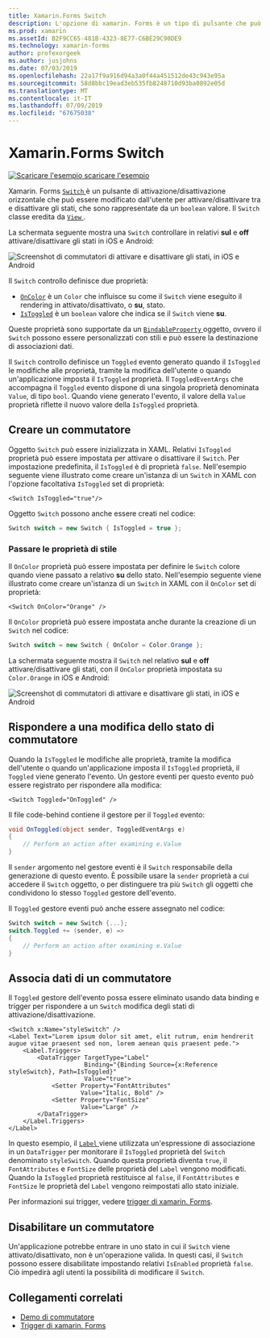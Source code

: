 ```yaml
---
title: Xamarin.Forms Switch
description: L'opzione di xamarin. Forms è un tipo di pulsante che può essere modificato dall'utente per attivare/disattivare tra e disattivare gli stati. Questo articolo illustra come usare la classe di opzione per visualizzare un elemento dell'interfaccia utente attivata e disattivato.
ms.prod: xamarin
ms.assetId: B2F9CC65-481B-4323-8E77-C6BE29C90DE9
ms.technology: xamarin-forms
author: profexorgeek
ms.author: jusjohns
ms.date: 07/03/2019
ms.openlocfilehash: 22a17f9a916d94a3a0f44a451512de43c943e95a
ms.sourcegitcommit: 58d8bbc19ead3eb535fb8248710d93ba0892e05d
ms.translationtype: MT
ms.contentlocale: it-IT
ms.lasthandoff: 07/09/2019
ms.locfileid: "67675038"
---
```

# <a name="xamarinforms-switch"></a>Xamarin.Forms Switch

[![Scaricare l'esempio](~/media/shared/download.png) scaricare l'esempio](https://github.com/xamarin/xamarin-forms-samples/tree/master/UserInterface/SwitchDemos)

Xamarin. Forms [ `Switch` ](xref:Xamarin.Forms.Switch) è un pulsante di attivazione/disattivazione orizzontale che può essere modificato dall'utente per attivare/disattivare tra e disattivare gli stati, che sono rappresentate da un `boolean` valore. Il `Switch` classe eredita da [ `View` ](xref:Xamarin.Forms.View).

La schermata seguente mostra una `Switch` controllare in relativi **sul** e **off** attivare/disattivare gli stati in iOS e Android:

![Screenshot di commutatori di attivare e disattivare gli stati, in iOS e Android](switch-images/switch-states-default.png "passa in iOS e Android")

Il `Switch` controllo definisce due proprietà:

* [`OnColor`](xref:Xamarin.Forms.Switch.OnColor) è un `Color` che influisce su come il `Switch` viene eseguito il rendering in attivato/disattivato, o **su**, stato.
* [`IsToggled`](xref:Xamarin.Forms.Switch.IsToggled) è un `boolean` valore che indica se il `Switch` viene **su**.

Queste proprietà sono supportate da un [ `BindableProperty` ](xref:Xamarin.Forms.BindableProperty) oggetto, ovvero il `Switch` possono essere personalizzati con stili e può essere la destinazione di associazioni dati.

Il `Switch` controllo definisce un `Toggled` evento generato quando il `IsToggled` le modifiche alle proprietà, tramite la modifica dell'utente o quando un'applicazione imposta il `IsToggled` proprietà. Il `ToggledEventArgs` che accompagna il `Toggled` evento dispone di una singola proprietà denominata `Value`, di tipo `bool`. Quando viene generato l'evento, il valore della `Value` proprietà riflette il nuovo valore della `IsToggled` proprietà.

## <a name="create-a-switch"></a>Creare un commutatore

Oggetto `Switch` può essere inizializzata in XAML. Relativi `IsToggled` proprietà può essere impostata per attivare o disattivare il `Switch`. Per impostazione predefinita, il `IsToggled` è di proprietà `false`. Nell'esempio seguente viene illustrato come creare un'istanza di un `Switch` in XAML con l'opzione facoltativa `IsToggled` set di proprietà:

```xaml
<Switch IsToggled="true"/>
```

Oggetto `Switch` possono anche essere creati nel codice:

```csharp
Switch switch = new Switch { IsToggled = true };
```

### <a name="switch-style-properties"></a>Passare le proprietà di stile

Il `OnColor` proprietà può essere impostata per definire le `Switch` colore quando viene passato a relativo **su** dello stato. Nell'esempio seguente viene illustrato come creare un'istanza di un `Switch` in XAML con il `OnColor` set di proprietà:

```xaml
<Switch OnColor="Orange" />
```

Il `OnColor` proprietà può essere impostata anche durante la creazione di un `Switch` nel codice:

```csharp
Switch switch = new Switch { OnColor = Color.Orange };
```

La schermata seguente mostra il `Switch` nel relativo **sul** e **off** attivare/disattivare gli stati, con il `OnColor` proprietà impostata su `Color.Orange` in iOS e Android:

![Screenshot di commutatori di attivare e disattivare gli stati, in iOS e Android](switch-images/switch-states-oncolor.png "passa in iOS e Android")

## <a name="respond-to-a-switch-state-change"></a>Rispondere a una modifica dello stato di commutatore

Quando la `IsToggled` le modifiche alle proprietà, tramite la modifica dell'utente o quando un'applicazione imposta il `IsToggled` proprietà, il `Toggled` viene generato l'evento. Un gestore eventi per questo evento può essere registrato per rispondere alla modifica:

```xaml
<Switch Toggled="OnToggled" />
```

Il file code-behind contiene il gestore per il `Toggled` evento:

```csharp
void OnToggled(object sender, ToggledEventArgs e)
{
    // Perform an action after examining e.Value
}
```

Il `sender` argomento nel gestore eventi è il `Switch` responsabile della generazione di questo evento. È possibile usare la `sender` proprietà a cui accedere il `Switch` oggetto, o per distinguere tra più `Switch` gli oggetti che condividono lo stesso `Toggled` gestore dell'evento.

Il `Toggled` gestore eventi può anche essere assegnato nel codice:

```csharp
Switch switch = new Switch {...};
switch.Toggled += (sender, e) =>
{
    // Perform an action after examining e.Value
}
```

## <a name="data-bind-a-switch"></a>Associa dati di un commutatore

Il `Toggled` gestore dell'evento possa essere eliminato usando data binding e trigger per rispondere a un `Switch` modifica degli stati di attivazione/disattivazione.

```xaml
<Switch x:Name="styleSwitch" />
<Label Text="Lorem ipsum dolor sit amet, elit rutrum, enim hendrerit augue vitae praesent sed non, lorem aenean quis praesent pede.">
    <Label.Triggers>
        <DataTrigger TargetType="Label"
                     Binding="{Binding Source={x:Reference styleSwitch}, Path=IsToggled}"
                     Value="true">
            <Setter Property="FontAttributes"
                    Value="Italic, Bold" />
            <Setter Property="FontSize"
                    Value="Large" />
        </DataTrigger>
    </Label.Triggers>
</Label>
```

In questo esempio, il [ `Label` ](xref:Xamarin.Forms.Label) viene utilizzata un'espressione di associazione in un `DataTrigger` per monitorare il `IsToggled` proprietà del `Switch` denominato `styleSwitch`. Quando questa proprietà diventa `true`, il `FontAttributes` e `FontSize` delle proprietà del `Label` vengono modificati. Quando la `IsToggled` proprietà restituisce al `false`, il `FontAttributes` e `FontSize` le proprietà del `Label` vengono reimpostati allo stato iniziale.

Per informazioni sui trigger, vedere [trigger di xamarin. Forms](~/xamarin-forms/app-fundamentals/triggers.md).

## <a name="disable-a-switch"></a>Disabilitare un commutatore

Un'applicazione potrebbe entrare in uno stato in cui il `Switch` viene attivato/disattivato, non è un'operazione valida. In questi casi, il `Switch` possono essere disabilitate impostando relativi `IsEnabled` proprietà `false`. Ciò impedirà agli utenti la possibilità di modificare il `Switch`.

## <a name="related-links"></a>Collegamenti correlati

* [Demo di commutatore](https://github.com/xamarin/xamarin-forms-samples/tree/master/UserInterface/SwitchDemos)
* [Trigger di xamarin. Forms](~/xamarin-forms/app-fundamentals/triggers.md)
